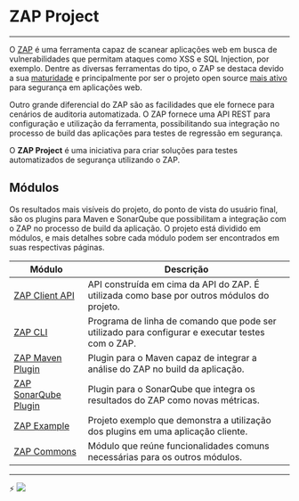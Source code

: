 # ZAP Project
---

O [ZAP](https://www.owasp.org/index.php/OWASP_Zed_Attack_Proxy_Project) é uma ferramenta capaz de scanear aplicações web em busca de vulnerabilidades
que permitam ataques como XSS e SQL Injection, por exemplo.
Dentre as diversas ferramentas do tipo, o ZAP se destaca devido a sua [maturidade](https://www.owasp.org/index.php/OWASP_Project_Inventory#tab=Flagship_Projects) 
e principalmente por ser o projeto open source [mais ativo](http://owasp.blogspot.com.br/2015/04/owasp-zap-240.html) para segurança em aplicações web.

Outro grande diferencial do ZAP são as facilidades que ele fornece para cenários de auditoria automatizada. O ZAP fornece uma API REST para configuração 
e utilização da ferramenta, possibilitando sua integração no processo de build das aplicações para testes de regressão em segurança.

O **ZAP Project** é uma iniciativa para criar soluções para testes automatizados de segurança utilizando o ZAP.

## Módulos

Os resultados mais visíveis do projeto, do ponto de vista do usuário final, são os plugins para Maven e SonarQube que possibilitam a integração com o ZAP
no processo de build da aplicação. O projeto está dividido em módulos, e mais detalhes sobre cada módulo podem ser encontrados em suas respectivas páginas.

Módulo | Descrição
--- | ---
[ZAP Client API](zap-client-api) | API construída em cima da API do ZAP. É utilizada como base por outros módulos do projeto.
[ZAP CLI](zap-cli) | Programa de linha de comando que pode ser utilizado para configurar e executar testes com o ZAP.
[ZAP Maven Plugin](zap-maven-plugin) | Plugin para o Maven capaz de integrar a análise do ZAP no build da aplicação.
[ZAP SonarQube Plugin](zap-sonar-plugin) | Plugin para o SonarQube que integra os resultados do ZAP como novas métricas.
[ZAP Example](zap-example) | Projeto exemplo que demonstra a utilização dos plugins em uma aplicação cliente.
[ZAP Commons](zap-commons) | Módulo que reúne funcionalidades comuns necessárias para os outros módulos.

---
:zap: ![](https://server119.softplan.com.br:8443/assets/img.jsp?tag=zap&id=zap)